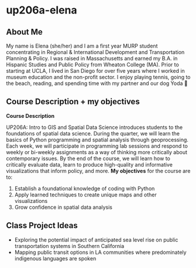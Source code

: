 # up206a-elena
## About Me
My name is Elena (she/her) and I am a first year MURP student concentrating in Regional & International Development and Transportation Planning & Policy. I was raised in Massachusetts and earned my B.A. in Hispanic Studies and Public Policy from Wheaton College (MA). Prior to starting at UCLA, I lived in San Diego for over five years where I worked in museum education and the non-profit sector. I enjoy playing tennis, going to the beach, reading, and spending time with my partner and our dog Yoda :dog: 
## Course Description + my objectives
**Course Description**

UP206A: Intro to GIS and Spatial Data Science introduces students to the foundations of spatial data science. During the quarter, we will learn the basics of Python programming and spatial analysis through geoprocessing. Each week, we will participate in programming lab sessions and respond to weekly or bi-weekly assignments as a way of thinking more critically about contemporary issues. By the end of the course, we will learn how to critically evaluate data, learn to produce high-quality and informative visualizations that inform policy, and more. 
**My objectives** for the course are to:

1. Establish a foundational knowledge of coding with Python
2. Apply learned techniques to create unique maps and other visualizations
3. Grow confidence in spatial data analysis
## Class Project Ideas
- Exploring the potential impact of anticipated sea level rise on public transportation systems in Southern California
- Mapping public transit options in LA communities where predominately indigenous languages are spoken
